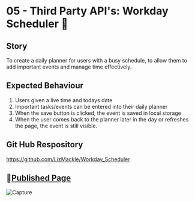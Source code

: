 # 05 - Third Party API's: Workday Scheduler 📆

## Story
To create a daily planner for users with a busy schedule, to allow them to add important events and manage time effectively.

## Expected Behaviour
1. Users given a live time and todays date
2. Important tasks/events can be entered into their daily planner 
3. When the save button is clicked, the event is saved in local storage 
4. When the user comes back to the planner later in the day or refreshes the page, the event is still visible. 

## Git Hub Respository 
https://github.com/LizMackle/Workday_Scheduler

## 📌[Published Page](https://lizmackle.github.io/Workday_Scheduler/)
![Capture](https://user-images.githubusercontent.com/93589073/150057119-0d3ba9aa-8a68-4e27-a5f8-d857337af892.PNG)


